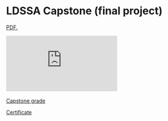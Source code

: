 # LDSSA Capstone (final project)

<a href="https://github.com/hrkbaltazar/ldssa-final-project/blob/master/report_1_capstone.pdf" target="_blank">PDF.</a>

![alt text](https://github.com/hrkbaltazar/ldssa-final-project/blob/master/report_2_capstone.pdf)

[Capstone grade](https://docs.google.com/spreadsheets/d/1Qq7anDvYI_tVCGsoU8_lBdulsyCWcnqSMrbavuT5Esg/edit#gid=0)

[Certificate](https://docs.google.com/presentation/d/1WJNbMUuNf-nYLeF9wU0dTL2E3QwCTl8sH58AmC6AjVI/edit#slide=id.p)
